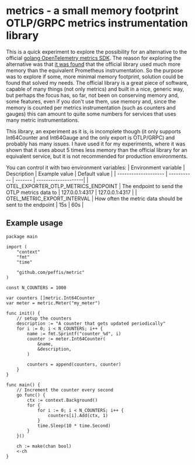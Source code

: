 # metrics - a small memory footprint OTLP/GRPC metrics instrumentation library

This is a quick experiment to explore the possibility for an alternative to the official [golang OpenTelemetry metrics SDK](https://github.com/open-telemetry/opentelemetry-go). The reason for exploring the alternative was that [it was found](https://github.com/open-telemetry/opentelemetry-go/issues/6260) that the official library used much more memory than the equivalent Prometheus instrumentation. So the purpose was to explore if some, more minimal memory footprint, solution could be found that solved my needs. The official library is a great piece of software, capable of many things (not only metrics) and built in a nice, generic way, but perhaps the focus has, so far, not been on conserving memory and, some features, even if you don't use them, use memory and, since the memory is counted per metrics instrumentation (such as counters and gauges) this can amount to quite some numbers for services that uses many metric instrumentations. 

This library, an experiment as it is, is incomplete though (it only supports
Int64Counter and Int64Gauge and the only export is OTLP/GRPC) and probably has many issues. I have used it for my experiments, where it was shown that it uses about 5 times less memory than the official library for an equivalent service, but it is not recommended for production environments. 

You can control it with two environment variables:
| Environment variable | Description | Example value | Default value |
| -------------------- | ----------- | ------- | --------------------|
| OTEL_EXPORTER_OTLP_METRICS_ENDPOINT | The endpoint to send the OTLP metrics data to | 127.0.0.1:4317 | 127.0.0.1:4317 |
| OTEL_METRIC_EXPORT_INTERVAL | How often the metric data should be sent to the endpoint | 15s | 60s |

## Example usage
```golang
package main

import (
	"context"
	"fmt"
	"time"

	"github.com/peffis/metric"
)

const N_COUNTERS = 1000

var counters []metric.Int64Counter
var meter = metric.Meter("my_meter")

func init() {
	// setup the counters
	description := "A counter that gets updated periodically"
	for i := 0; i < N_COUNTERS; i++ {
		name := fmt.Sprintf("counter_%d", i)
		counter := meter.Int64Counter(
			&name,
			&description,
		)

		counters = append(counters, counter)
	}
}

func main() {
	// Increment the counter every second
	go func() {
		ctx := context.Background()
		for {
			for i := 0; i < N_COUNTERS; i++ {
				counters[i].Add(ctx, 1)
			}
			time.Sleep(10 * time.Second)
		}
	}()

	ch := make(chan bool)
	<-ch
}
```
